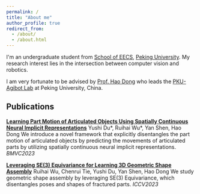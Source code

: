 ```yaml
---
permalink: /
title: "About me"
author_profile: true
redirect_from: 
  - /about/
  - /about.html
---
```


I'm an undergraduate student from [School of EECS](https://eecs.pku.edu.cn/), [Peking University](https://www.pku.edu.cn/). My research interest lies in the intersection between computer vision and robotics.

I am very fortunate to be advised by [Prof. Hao Dong]([https://www.XXX.com/](https://zsdonghao.github.io/)) who leads the [PKU-Agibot Lab](https://zsdonghao.github.io/#lab) at Peking University, China.

Publications
------
[**Learning Part Motion of Articulated Objects Using Spatially Continuous Neural Implicit Representations**](https://yushi-du.github.io/PartMotion/)
Yushi Du*, Ruihai Wu*, Yan Shen, Hao Dong
We introduce a novel framework that explicitly disentangles the part motion of articulated objects by predicting the movements of articulated parts by utilizing spatially continuous neural implicit representations.
_BMVC2023_

[**Leveraging SE(3) Equivariance for Learning 3D Geometric Shape Assembly**](https://arxiv.org/abs/2309.06810)
Ruihai Wu, Chenrui Tie, Yushi Du, Yan Shen, Hao Dong
We study geometric shape assembly by leveraging SE(3) Equivariance, which disentangles poses and shapes of fractured parts.
_ICCV2023_
